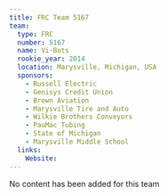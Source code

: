 ```yaml
---
title: FRC Team 5167
team:
  type: FRC
  number: 5167
  name: Vi-Bots
  rookie_year: 2014
  location: Marysville, Michigan, USA
  sponsors:
    - Russell Electric
    - Genisys Credit Union
    - Brown Aviation
    - Marysville Tire and Auto
    - Wilkie Brothers Conveyors
    - PauMac Tubing
    - State of Michigan
    - Marysville Middle School
  links:
    Website: 
---
```

No content has been added for this team